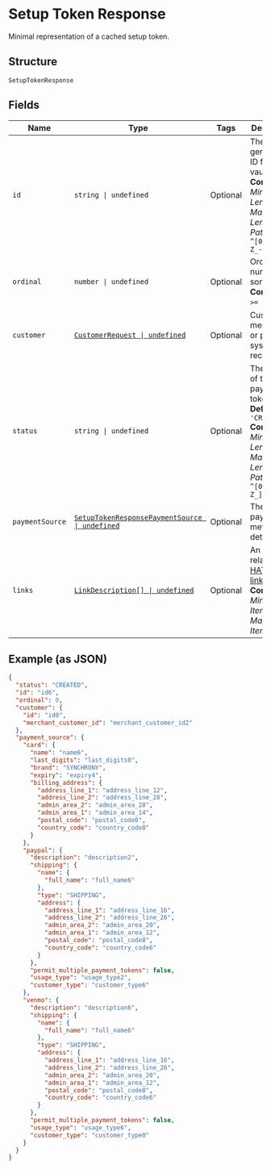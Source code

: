 
# Setup Token Response

Minimal representation of a cached setup token.

## Structure

`SetupTokenResponse`

## Fields

| Name | Type | Tags | Description |
|  --- | --- | --- | --- |
| `id` | `string \| undefined` | Optional | The PayPal-generated ID for the vault token.<br>**Constraints**: *Minimum Length*: `1`, *Maximum Length*: `36`, *Pattern*: `^[0-9a-zA-Z_-]+$` |
| `ordinal` | `number \| undefined` | Optional | Ordinal number for sorting.<br>**Constraints**: `>= 1`, `<= 99` |
| `customer` | [`CustomerRequest \| undefined`](../../doc/models/customer-request.md) | Optional | Customer in merchant's or partner's system of records. |
| `status` | `string \| undefined` | Optional | The status of the payment token.<br>**Default**: `'CREATED'`<br>**Constraints**: *Minimum Length*: `1`, *Maximum Length*: `255`, *Pattern*: `^[0-9A-Z_]+$` |
| `paymentSource` | [`SetupTokenResponsePaymentSource \| undefined`](../../doc/models/setup-token-response-payment-source.md) | Optional | The setup payment method details. |
| `links` | [`LinkDescription[] \| undefined`](../../doc/models/link-description.md) | Optional | An array of related [HATEOAS links](/api/rest/responses/#hateoas).<br>**Constraints**: *Minimum Items*: `1`, *Maximum Items*: `32` |

## Example (as JSON)

```json
{
  "status": "CREATED",
  "id": "id6",
  "ordinal": 0,
  "customer": {
    "id": "id0",
    "merchant_customer_id": "merchant_customer_id2"
  },
  "payment_source": {
    "card": {
      "name": "name6",
      "last_digits": "last_digits0",
      "brand": "SYNCHRONY",
      "expiry": "expiry4",
      "billing_address": {
        "address_line_1": "address_line_12",
        "address_line_2": "address_line_28",
        "admin_area_2": "admin_area_28",
        "admin_area_1": "admin_area_14",
        "postal_code": "postal_code0",
        "country_code": "country_code8"
      }
    },
    "paypal": {
      "description": "description2",
      "shipping": {
        "name": {
          "full_name": "full_name6"
        },
        "type": "SHIPPING",
        "address": {
          "address_line_1": "address_line_16",
          "address_line_2": "address_line_26",
          "admin_area_2": "admin_area_20",
          "admin_area_1": "admin_area_12",
          "postal_code": "postal_code8",
          "country_code": "country_code6"
        }
      },
      "permit_multiple_payment_tokens": false,
      "usage_type": "usage_type2",
      "customer_type": "customer_type6"
    },
    "venmo": {
      "description": "description6",
      "shipping": {
        "name": {
          "full_name": "full_name6"
        },
        "type": "SHIPPING",
        "address": {
          "address_line_1": "address_line_16",
          "address_line_2": "address_line_26",
          "admin_area_2": "admin_area_20",
          "admin_area_1": "admin_area_12",
          "postal_code": "postal_code8",
          "country_code": "country_code6"
        }
      },
      "permit_multiple_payment_tokens": false,
      "usage_type": "usage_type6",
      "customer_type": "customer_type0"
    }
  }
}
```

